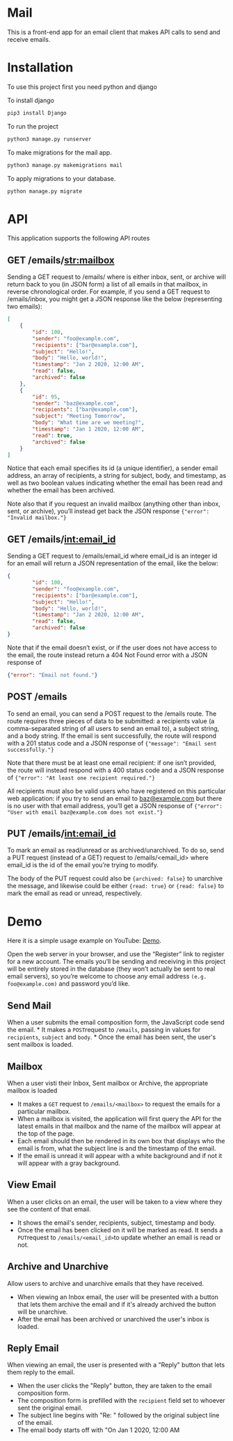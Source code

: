# Mail

This is a front-end app for an email client that makes API calls to send and receive emails.

# Installation

To use this project first you need python and django

To install django
```bash
pip3 install Django
```

To run the project
```bash
python3 manage.py runserver
```

To make migrations for the mail app.
```bash
python3 manage.py makemigrations mail
```

To apply migrations to your database.
```bash
python manage.py migrate
```

# API

This application supports the following API routes

## GET /emails/<str:mailbox>

Sending a GET request to /emails/<mailbox> where <mailbox> is either inbox, sent, or archive will return back to you (in JSON form) a list of all emails in that mailbox, in reverse chronological order. For example, if you send a GET request to /emails/inbox, you might get a JSON response like the below (representing two emails):
```json
[
    {
        "id": 100,
        "sender": "foo@example.com",
        "recipients": ["bar@example.com"],
        "subject": "Hello!",
        "body": "Hello, world!",
        "timestamp": "Jan 2 2020, 12:00 AM",
        "read": false,
        "archived": false
    },
    {
        "id": 95,
        "sender": "baz@example.com",
        "recipients": ["bar@example.com"],
        "subject": "Meeting Tomorrow",
        "body": "What time are we meeting?",
        "timestamp": "Jan 1 2020, 12:00 AM",
        "read": true,
        "archived": false
    }
]
```
Notice that each email specifies its id (a unique identifier), a sender email address, an array of recipients, a string for subject, body, and timestamp, as well as two boolean values indicating whether the email has been read and whether the email has been archived.

Note also that if you request an invalid mailbox (anything other than inbox, sent, or archive), you’ll instead get back the JSON response ``{"error": "Invalid mailbox."}``

## GET /emails/<int:email_id>

Sending a GET request to /emails/email_id where email_id is an integer id for an email will return a JSON representation of the email, like the below:

```json
{
        "id": 100,
        "sender": "foo@example.com",
        "recipients": ["bar@example.com"],
        "subject": "Hello!",
        "body": "Hello, world!",
        "timestamp": "Jan 2 2020, 12:00 AM",
        "read": false,
        "archived": false
}
```

Note that if the email doesn’t exist, or if the user does not have access to the email, the route instead return a 404 Not Found error with a JSON response of

```json
{"error": "Email not found."}
```

## POST /emails
To send an email, you can send a POST request to the /emails route. The route requires three pieces of data to be submitted: a recipients value (a comma-separated string of all users to send an email to), a subject string, and a body string.
If the email is sent successfully, the route will respond with a 201 status code and a JSON response of  ``` {"message": "Email sent successfully."} ```

Note that there must be at least one email recipient: if one isn’t provided, the route will instead respond with a 400 status code and a JSON response of ```{"error": "At least one recipient required."}```

All recipients must also be valid users who have registered on this particular web application: if you try to send an email to baz@example.com but there is no user with that email address, you’ll get a JSON response of ```{"error": "User with email baz@example.com does not exist."} ```

## PUT /emails/<int:email_id>

To mark an email as read/unread or as archived/unarchived. To do so, send a PUT request (instead of a GET) request to /emails/<email_id> where email_id is the id of the email you’re trying to modify.

The body of the PUT request could also be ```{archived: false}``` to unarchive the message, and likewise could be either ``{read: true}`` or ``{read: false}`` to mark the email as read or unread, respectively.



# Demo

Here it is a simple usage example on YouTube: [Demo](https://youtu.be/H1IzgpIqSqE).

Open the web server in your browser, and use the “Register” link to register for a new account. The emails you’ll be sending and receiving in this project will be entirely stored in the database (they won’t actually be sent to real email servers), so you’re welcome to choose any email address ``(e.g. foo@example.com)`` and password you’d like.

## Send Mail

When a user submits the email composition form, the JavaScript code send the email.
    * It makes a `POST`request to `/emails`, passing in values for `recipients`, `subject` and `body`.
    * Once the email has been sent, the user's sent mailbox is loaded.

## Mailbox

When a user visti their Inbox, Sent mailbox or Archive, the appropriate mailbox is loaded
* It makes a `GET` request to `/emails/<mailbox>` to request the emails for a particular mailbox.
* When a mailbox is visited, the application will first query the API for the latest emails in that mailbox and the name of the mailbox will appear at the top of the page.
* Each email should then be rendered in its own box that displays who the email is from, what the subject line is and the timestamp of the email.
* If the email is unread it will appear with a white background and if not it will appear with a gray background.

## View Email

When a user clicks on an email, the user will be taken to a view where they see the content of that email.
* It shows the email's sender, recipients, subject, timestamp and body.
* Once the email has been clicked on it will be marked as read. It sends a `PUT`request to `/emails/<email_id>`to update whether an email is read or not.

## Archive and Unarchive

Allow users to archive and unarchive emails that they have received.
* When viewing an Inbox email, the user will be presented with a button that lets them archive the email and if it's already archived the button will be unarchive.
* After the email has been archived or unarchived the user's inbox is loaded.

## Reply Email

When viewing an email, the user is presented with a "Reply" button that lets them reply to the email.
* When the user clicks the "Reply" button, they are taken to the email composition form.
* The composition form is prefilled with the `recipient` field set to whoever sent the original email.
* The subject line begins with "Re: " followed by the original subject line of the email.
* The email body starts off with "On Jan 1 2020, 12:00 AM
